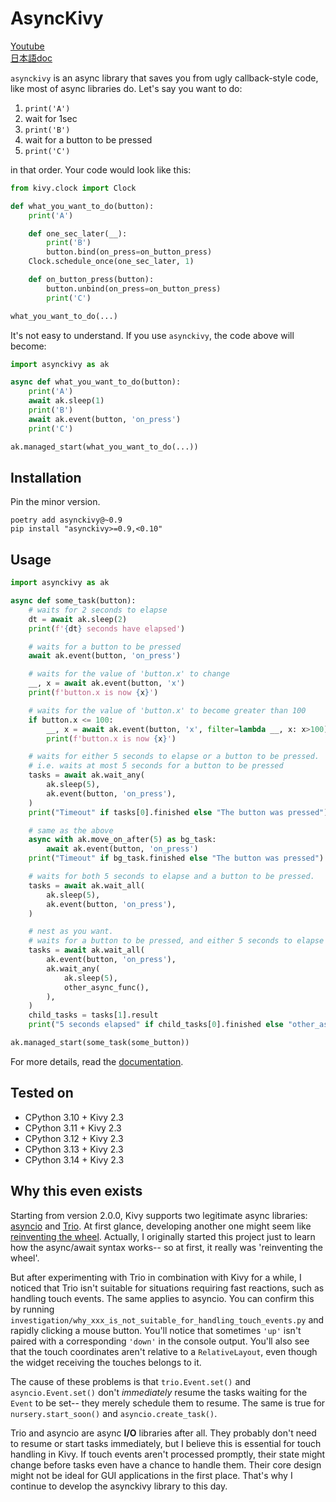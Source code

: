 # AsyncKivy

[Youtube](https://www.youtube.com/playlist?list=PLNdhqAjzeEGjTpmvNck4Uykps8s9LmRTJ)  
[日本語doc](README_jp.md)  

`asynckivy` is an async library that saves you from ugly callback-style code,
like most of async libraries do.
Let's say you want to do:

1. `print('A')`
1. wait for 1sec
1. `print('B')`
1. wait for a button to be pressed
1. `print('C')`

in that order.
Your code would look like this:

```python
from kivy.clock import Clock

def what_you_want_to_do(button):
    print('A')

    def one_sec_later(__):
        print('B')
        button.bind(on_press=on_button_press)
    Clock.schedule_once(one_sec_later, 1)

    def on_button_press(button):
        button.unbind(on_press=on_button_press)
        print('C')

what_you_want_to_do(...)
```

It's not easy to understand.
If you use `asynckivy`, the code above will become:

```python
import asynckivy as ak

async def what_you_want_to_do(button):
    print('A')
    await ak.sleep(1)
    print('B')
    await ak.event(button, 'on_press')
    print('C')

ak.managed_start(what_you_want_to_do(...))
```

## Installation

Pin the minor version.

```text
poetry add asynckivy@~0.9
pip install "asynckivy>=0.9,<0.10"
```

## Usage

```python
import asynckivy as ak

async def some_task(button):
    # waits for 2 seconds to elapse
    dt = await ak.sleep(2)
    print(f'{dt} seconds have elapsed')

    # waits for a button to be pressed
    await ak.event(button, 'on_press')

    # waits for the value of 'button.x' to change
    __, x = await ak.event(button, 'x')
    print(f'button.x is now {x}')

    # waits for the value of 'button.x' to become greater than 100
    if button.x <= 100:
        __, x = await ak.event(button, 'x', filter=lambda __, x: x>100)
        print(f'button.x is now {x}')

    # waits for either 5 seconds to elapse or a button to be pressed.
    # i.e. waits at most 5 seconds for a button to be pressed
    tasks = await ak.wait_any(
        ak.sleep(5),
        ak.event(button, 'on_press'),
    )
    print("Timeout" if tasks[0].finished else "The button was pressed")

    # same as the above
    async with ak.move_on_after(5) as bg_task:
        await ak.event(button, 'on_press')
    print("Timeout" if bg_task.finished else "The button was pressed")

    # waits for both 5 seconds to elapse and a button to be pressed.
    tasks = await ak.wait_all(
        ak.sleep(5),
        ak.event(button, 'on_press'),
    )

    # nest as you want.
    # waits for a button to be pressed, and either 5 seconds to elapse or 'other_async_func' to complete.
    tasks = await ak.wait_all(
        ak.event(button, 'on_press'),
        ak.wait_any(
            ak.sleep(5),
            other_async_func(),
        ),
    )
    child_tasks = tasks[1].result
    print("5 seconds elapsed" if child_tasks[0].finished else "other_async_func has completed")

ak.managed_start(some_task(some_button))
```

For more details, read the [documentation](https://asyncgui.github.io/asynckivy/).

## Tested on

- CPython 3.10 + Kivy 2.3
- CPython 3.11 + Kivy 2.3
- CPython 3.12 + Kivy 2.3
- CPython 3.13 + Kivy 2.3
- CPython 3.14 + Kivy 2.3

## Why this even exists

Starting from version 2.0.0, Kivy supports two legitimate async libraries: [asyncio][asyncio] and [Trio][trio].
At first glance, developing another one might seem like [reinventing the wheel][reinventing].
Actually, I originally started this project just to learn how the async/await syntax works--
so at first, it really was 'reinventing the wheel'.

But after experimenting with Trio in combination with Kivy for a while,
I noticed that Trio isn't suitable for situations requiring fast reactions, such as handling touch events.
The same applies to asyncio.
You can confirm this by running `investigation/why_xxx_is_not_suitable_for_handling_touch_events.py` and rapidly clicking a mouse button.
You'll notice that sometimes `'up'` isn't paired with a corresponding `'down'` in the console output.
You'll also see that the touch coordinates aren't relative to a `RelativeLayout`,
even though the widget receiving the touches belongs to it.

The cause of these problems is that `trio.Event.set()` and `asyncio.Event.set()` don't *immediately* resume the tasks waiting for the `Event` to be set--
they merely schedule them to resume.
The same is true for `nursery.start_soon()` and `asyncio.create_task()`.

Trio and asyncio are async **I/O** libraries after all.
They probably don't need to resume or start tasks immediately, but I believe this is essential for touch handling in Kivy.
If touch events aren't processed promptly, their state might change before tasks even have a chance to handle them.
Their core design might not be ideal for GUI applications in the first place.
That's why I continue to develop the asynckivy library to this day.

[asyncio]:https://docs.python.org/3/library/asyncio.html
[trio]:https://trio.readthedocs.io/en/stable/
[reinventing]:https://en.wikipedia.org/wiki/Reinventing_the_wheel
